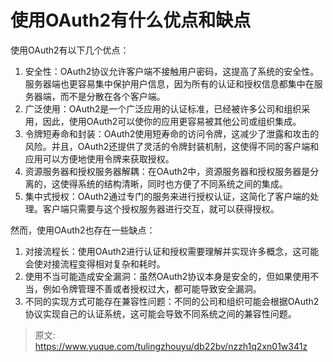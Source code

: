 # 使用OAuth2有什么优点和缺点

使用OAuth2有以下几个优点：

1. 安全性：OAuth2协议允许客户端不接触用户密码，这提高了系统的安全性。服务器端也更容易集中保护用户信息，因为所有的认证和授权信息都集中在服务器端，而不是分散在各个客户端。
2. 广泛使用：OAuth2是一个广泛应用的认证标准，已经被许多公司和组织采用，因此，使用OAuth2可以使你的应用更容易被其他公司或组织集成。
3. 令牌短寿命和封装：OAuth2使用短寿命的访问令牌，这减少了泄露和攻击的风险。并且，OAuth2还提供了灵活的令牌封装机制，这使得不同的客户端和应用可以方便地使用令牌来获取授权。
4. 资源服务器和授权服务器解耦：在OAuth2中，资源服务器和授权服务器是分离的，这使得系统的结构清晰，同时也方便了不同系统之间的集成。
5. 集中式授权：OAuth2通过专门的服务来进行授权认证，这简化了客户端的处理。客户端只需要与这个授权服务器进行交互，就可以获得授权。

然而，使用OAuth2也存在一些缺点：

1. 对接流程长：使用OAuth2进行认证和授权需要理解并实现许多概念，这可能会使对接流程变得相对复杂和耗时。
2. 使用不当可能造成安全漏洞：虽然OAuth2协议本身是安全的，但如果使用不当，例如令牌管理不善或者授权过大，都可能导致安全漏洞。
3. 不同的实现方式可能存在兼容性问题：不同的公司和组织可能会根据OAuth2协议实现自己的认证系统，这可能会导致不同系统之间的兼容性问题。


> 原文: <https://www.yuque.com/tulingzhouyu/db22bv/nzzh1q2xn01w341z>